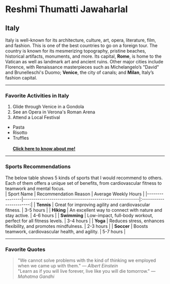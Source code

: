 # Reshmi Thumatti Jawaharlal
## Italy
Italy is well-known for its architecture, culture, art, opera, literature, film, and fashion. This is one of the best countries to go on a foreign tour. The country is known for its mesmerizing topography, pristine beaches, historical artifacts, monuments, and more. Its capital, **Rome**, is home to the Vatican as well as landmark art and ancient ruins. Other major cities include Florence, with Renaissance masterpieces such as Michelangelo’s "David" and Brunelleschi's Duomo; **Venice**, the city of canals; and **Milan**, Italy’s fashion capital.
*****
### Favorite Activities in Italy
1. Glide through Venice in a Gondola
2. See an Opera in Verona's Roman Arena
3. Attend a Local Festival
* Pasta
* Risotto
* Truffles<br><br>
**[Click here to know about me!](MyStats.md)**
*****
### Sports Recommendations
The below table shows 5 kinds of sports that I would recommend to others. Each of them offers a unique set of benefits, from cardiovascular fitness to teamwork and mental focus.<br>
| Sport Name     | Recommendation Reason                                   | Average Weekly Hours |
|----------------|---------------------------------------------------------|:-----------------------:|
| **Tennis**     | Great for improving agility and cardiovascular fitness.          | 3-5 hours            |
| **Hiking**     | An excellent way to connect with nature and stay active.         | 4-6 hours            |
| **Swimming**   | Low-impact, full-body workout, perfect for all fitness levels.   | 3-4 hours            |
| **Yoga**       | Reduces stress, enhances flexibility, and promotes mindfulness.  | 2-3 hours            |
| **Soccer**     | Boosts teamwork, cardiovascular health, and agility.             | 5-7 hours            |
*****
### Favorite Quotes
> "We cannot solve problems with the kind of thinking we employed when we came up with them." — *Albert Einstein*<br>
> "Learn as if you will live forever, live like you will die tomorrow." — *Mahatma Gandhi*
